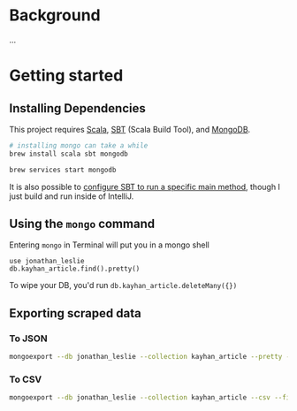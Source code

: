 # Background
...

# Getting started
## Installing Dependencies
This project requires [Scala](http://www.scala-lang.org/), [SBT](http://www.scala-sbt.org/) (Scala Build Tool), and [MongoDB](https://www.mongodb.com/).
```bash
# installing mongo can take a while
brew install scala sbt mongodb

brew services start mongodb
```

It is also possible to [configure SBT to run a specific main method](https://www.safaribooksonline.com/library/view/scala-cookbook/9781449340292/ch18s10.html), 
though I just build and run inside of IntelliJ.

## Using the `mongo` command
Entering `mongo` in Terminal will put you in a mongo shell 
```
use jonathan_leslie
db.kayhan_article.find().pretty()
```

To wipe your DB, you'd run `db.kayhan_article.deleteMany({})`

## Exporting scraped data

### To JSON
```bash
mongoexport --db jonathan_leslie --collection kayhan_article --pretty --out article.json
```

### To CSV
```bash
mongoexport --db jonathan_leslie --collection kayhan_article --csv --fields day,month,year,title,subtitle,body,url --out article.csv
```